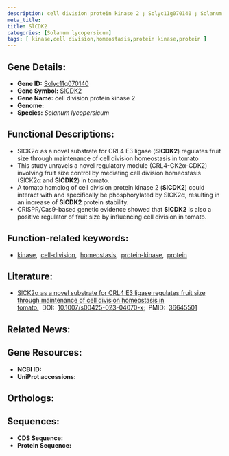 ```yaml
---
description: cell division protein kinase 2 ; Solyc11g070140 ; Solanum lycopersicum
meta_title:
title: SlCDK2
categories: [Solanum lycopersicum]
tags: [ kinase,cell division,homeostasis,protein kinase,protein ]
---
```


## Gene Details:
- **Gene ID:** [Solyc11g070140]()
- **Gene Symbol:** <u>SlCDK2</u>
- **Gene Name:** cell division protein kinase 2
- **Genome:** []()
- **Species:** *Solanum lycopersicum*

## Functional Descriptions:
   - SlCK2α as a novel substrate for CRL4 E3 ligase (**SlCDK2**) regulates fruit size through maintenance of cell division homeostasis in tomato
   - This study unravels a novel regulatory module (CRL4-CK2α-CDK2) involving fruit size control by mediating cell division homeostasis (SlCK2α and **SlCDK2**) in tomato.
   - A tomato homolog of cell division protein kinase 2 (**SlCDK2**) could interact with and specifically be phosphorylated by SlCK2α, resulting in an increase of **SlCDK2** protein stability.
   -  CRISPR/Cas9-based genetic evidence showed that **SlCDK2** is also a positive regulator of fruit size by influencing cell division in tomato. 

## Function-related keywords:
   - [kinase](/tags/kinase/),&nbsp;&nbsp;[cell-division](/tags/cell-division/),&nbsp;&nbsp;[homeostasis](/tags/homeostasis/),&nbsp;&nbsp;[protein-kinase](/tags/protein-kinase/),&nbsp;&nbsp;[protein](/tags/protein/)

## Literature:
   - [SlCK2α as a novel substrate for CRL4 E3 ligase regulates fruit size through maintenance of cell division homeostasis in tomato.](https://doi.org/10.1007/s00425-023-04070-x)&nbsp;&nbsp;DOI:&nbsp;&nbsp;[10.1007/s00425-023-04070-x](https://doi.org/10.1007/s00425-023-04070-x);&nbsp;&nbsp;PMID:&nbsp;&nbsp;[36645501](https://pubmed.ncbi.nlm.nih.gov/36645501/)

## Related News:

## Gene Resources:
- **NCBI ID:**  [](https://www.ncbi.nlm.nih.gov/gene/?term=)
- **UniProt accessions:**  [](https://www.uniprot.org/uniprotkb//entry)

## Orthologs:

## Sequences:
- **CDS Sequence:**
- **Protein Sequence:**

